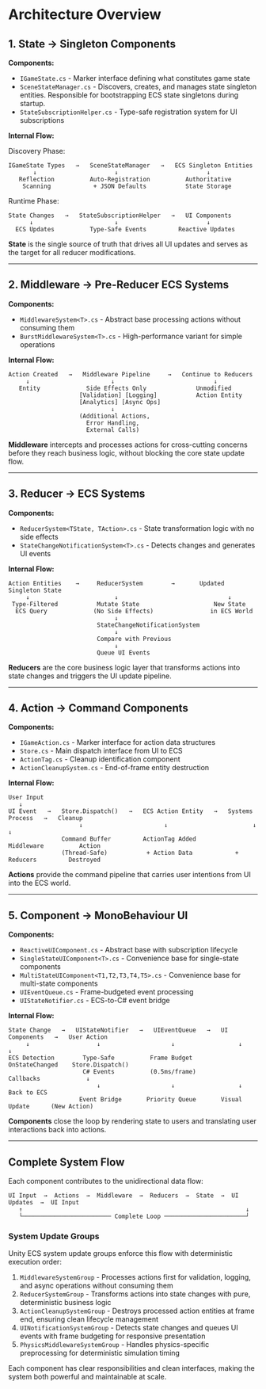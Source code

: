 
# Architecture Overview

## 1. **State** → Singleton Components

**Components:**

* `IGameState.cs` - Marker interface defining what constitutes game state
* `SceneStateManager.cs` - Discovers, creates, and manages state singleton entities. Responsible for bootstrapping ECS state singletons during startup.
* `StateSubscriptionHelper.cs` - Type-safe registration system for UI subscriptions

**Internal Flow:**

Discovery Phase:
```
IGameState Types   →   SceneStateManager   →   ECS Singleton Entities
       ↓                      ↓                         ↓
   Reflection          Auto-Registration          Authoritative
    Scanning            + JSON Defaults           State Storage
```

Runtime Phase:
```
State Changes   →   StateSubscriptionHelper   →   UI Components
      ↓                       ↓                         ↓
  ECS Updates          Type-Safe Events         Reactive Updates
```

**State** is the single source of truth that drives all UI updates and serves as the target for all reducer modifications.

---

## 2. **Middleware** → Pre-Reducer ECS Systems

**Components:**

* `MiddlewareSystem<T>.cs` - Abstract base processing actions without consuming them
* `BurstMiddlewareSystem<T>.cs` - High-performance variant for simple operations

**Internal Flow:**

```
Action Created   →   Middleware Pipeline     →   Continue to Reducers
     ↓                       ↓                            ↓
   Entity             Side Effects Only              Unmodified
                    [Validation] [Logging]           Action Entity
                    [Analytics] [Async Ops]        
                             ↓                     
                    (Additional Actions,
                      Error Handling,
                      External Calls)
```

**Middleware** intercepts and processes actions for cross-cutting concerns before they reach business logic, without blocking the core state update flow.

---

## 3. **Reducer** → ECS Systems

**Components:**

* `ReducerSystem<TState, TAction>.cs` - State transformation logic with no side effects
* `StateChangeNotificationSystem<T>.cs` - Detects changes and generates UI events

**Internal Flow:**

```
Action Entities    →     ReducerSystem        →       Updated Singleton State
     ↓                        ↓                               ↓
 Type-Filtered           Mutate State                     New State
  ECS Query             (No Side Effects)                in ECS World
                              ↓
                         StateChangeNotificationSystem
                              ↓
                         Compare with Previous
                              ↓
                         Queue UI Events
```

**Reducers** are the core business logic layer that transforms actions into state changes and triggers the UI update pipeline.

---

## 4. **Action** → Command Components

**Components:**

* `IGameAction.cs` - Marker interface for action data structures
* `Store.cs` - Main dispatch interface from UI to ECS
* `ActionTag.cs` - Cleanup identification component
* `ActionCleanupSystem.cs` - End-of-frame entity destruction

**Internal Flow:**

```
User Input
   ↓
UI Event   →   Store.Dispatch()   →   ECS Action Entity   →   Systems Process   →   Cleanup
                    ↓                       ↓                        ↓                 ↓
               Command Buffer         ActionTag Added           Middleware          Action
               (Thread-Safe)           + Action Data            + Reducers         Destroyed
```

**Actions** provide the command pipeline that carries user intentions from UI into the ECS world.

---

## 5. **Component** → MonoBehaviour UI

**Components:**

* `ReactiveUIComponent.cs` - Abstract base with subscription lifecycle
* `SingleStateUIComponent<T>.cs` - Convenience base for single-state components
* `MultiStateUIComponent<T1,T2,T3,T4,T5>.cs` - Convenience base for multi-state components
* `UIEventQueue.cs` - Frame-budgeted event processing
* `UIStateNotifier.cs` - ECS-to-C# event bridge

**Internal Flow:**

```
State Change   →   UIStateNotifier   →   UIEventQueue   →   UI Components   →   User Action
     ↓                   ↓                    ↓                  ↓                  ↓
ECS Detection        Type-Safe          Frame Budget        OnStateChanged    Store.Dispatch()
                     C# Events          (0.5ms/frame)         Callbacks             ↓
                         ↓                    ↓                  ↓              Back to ECS
                    Event Bridge       Priority Queue       Visual Update      (New Action)
```

**Components** close the loop by rendering state to users and translating user interactions back into actions.

---

## **Complete System Flow**

Each component contributes to the unidirectional data flow:

```
UI Input  →  Actions  →  Middleware  →  Reducers  →  State  →  UI Updates  →  UI Input
   ↑                                                               ↓
   └───────────────────────── Complete Loop ───────────────────────┘
```

### **System Update Groups**

Unity ECS system update groups enforce this flow with deterministic execution order:

1. `MiddlewareSystemGroup` - Processes actions first for validation, logging, and async operations without consuming them
2. `ReducerSystemGroup` - Transforms actions into state changes with pure, deterministic business logic  
3. `ActionCleanupSystemGroup` - Destroys processed action entities at frame end, ensuring clean lifecycle management
4. `UINotificationSystemGroup` - Detects state changes and queues UI events with frame budgeting for responsive presentation
5. `PhysicsMiddlewareSystemGroup` - Handles physics-specific preprocessing for deterministic simulation timing

Each component has clear responsibilities and clean interfaces, making the system both powerful and maintainable at scale.
